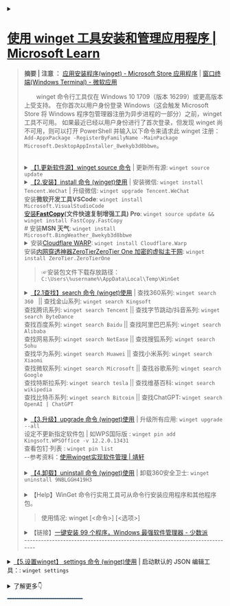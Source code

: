 <details>
    <summary>
	<h1><a href="https://learn.microsoft.com/zh-CN/windows/package-manager/winget/">使用 winget 工具安装和管理应用程序 | Microsoft Learn</a></h1>
	<blockquote>		
		<p><B>摘要 | 注意 ：</B> <a href="https://apps.microsoft.com/store/detail/%E5%BA%94%E7%94%A8%E5%AE%89%E8%A3%85%E7%A8%8B%E5%BA%8F/9NBLGGH4NNS1?hl=zh-cn&gl=cn">应用安装程序(winget) - Microsoft Store 应用程序</a> | <a href="https://apps.microsoft.com/store/detail/windows-terminal/9N0DX20HK701?hl=zh-cn&gl=cn&rtc=1">窗口终端(Windows Terminal) - 微软应用</a></p>
<P style="text-indent:2em;">winget 命令行工具仅在 Windows 10 1709（版本 16299）或更高版本上受支持。 在你首次以用户身份登录 Windows（这会触发 Microsoft Store 将 Windows 程序包管理器注册为异步进程的一部分）之前，winget 工具不可用。 如果最近已经以用户身份进行了首次登录，但发现 winget 尚不可用，则可以打开 PowerShell 并输入以下命令来请求此 winget 注册：<code>Add-AppxPackage -RegisterByFamilyName -MainPackage Microsoft.DesktopAppInstaller_8wekyb3d8bbwe</code>。<br><br>
	<details>
    <summary>
	<a href="https://learn.microsoft.com/zh-cn/windows/package-manager/winget/source">【1.更新软件源】winget source 命令</a> | 更新所有源:
	<code>winget source update</code>
	</summary>
		更新所有源 && 升级所有应用: <code>winget source update && winget upgrade --all</code>
		<br><br>
	【导出与导入】<br><br>
导出命令为： <code>winget export "D:/winget-app.json"</code><br>
导入的话与导出类似，也是输入命令行并指定文件路径即可
： <code>
winget import "D:/winget-app.json"</code><br>
<br>
	</details>
	<details>
    <summary>
	<a href="https://learn.microsoft.com/zh-CN/windows/package-manager/winget/install">【2.安装】install 命令 (winget)使用</a> | 安装微信: <code>winget install Tencent.WeChat</code> | 升级微信: <code>winget upgrade Tencent.WeChat</code><br>
	     安装<strong>微软开发工具VSCode</strong>: <code>winget install Microsoft.VisualStudioCode </code><br>
	     <a href="https://github.com/FastCopyLab/FastCopyDist2/raw/main/FastCopy5.4.3_installer.exe">安装</a><strong><a href="https://github.com/FastCopyLab/FastCopyDist2">FastCopy</a>(文件快速复制增强工具) Pro</strong>: <code>winget source update && winget install FastCopy.FastCopy</code><br>
	    # 安装<strong>MSN 天气</strong>: <code>winget install Microsoft.BingWeather_8wekyb3d8bbwe</code><br> 
	     <details>
		     <summary>安装<a href="https://1.1.1.1/">Cloudflare WARP</a>: <code>winget install Cloudflare.Warp</code><br> </summary>
		     <strong>显示安装包</strong><a href="https://one.one.one.one/">Cloudflare WARP</a>: <code>winget show Cloudflare.warp</code>
	            <br>
		    #升级Cloudflare WARP: <code>winget upgrade Cloudflare.Warp</code>
		     <br> 	
		    #卸载Cloudflare WARP: <code>winget uninstall Cloudflare.Warp</code>
		     <br> 	 
		      t.me/warpplus 使用许可密钥(WARP+类型)：M2o650wi-N693X4JY-46GSc92E<br></details>	   
	     安装<a href="https://www.zerotier.com/">内网穿透神器ZeroTierZeroTier One 加密的虚拟主干网</a>: <code>winget install ZeroTier.ZeroTierOne</code><br> 	    
	</summary><br>
	<code>winget install [[-q] \<query>] [\<选项>]</code><br><br>
	如：安装 PikPak 网盘:<code>winget install PikPak</code><br>
	如：安装 Discord 游戏聊天应用与社区通讯工具:<code>winget install Discord.Discord</code><br>
	如：查找【Skype】：<code>winget search skype</code><br>
                   安装（Skype）：<code>winget install Microsoft.Skype</code><br>
	如：安装<strong>腾讯微信</strong>:<code>winget install Tencent.WeChat</code>  | 升级微信: <code>winget upgrade Tencent.WeChat</code><br>
	如：安装 <strong>企业微信 </strong>:<code>winget install 企业微信 </code>或者：<code>winget install Tencent.WeCom</code> | <code><s>Tencent.wechat-work</s></code><br>
		升级<strong>企业微信 </strong>:<code>winget upgrade Tencent.WeCom</code><br>
	如：安装微信开发者工具:<code>winget install Tencent.WeixinDevTools</code><br>
	如：安装 <strong>腾讯QQ </strong>：<code>winget install Tencent.QQ</code><br>
	如：#查找和安装【迅雷】下载工具: <code>winget show Thunder.Thunder</code><br><code>winget install Thunder.Thunder</code><br>
	如：#查找百度网盘: <code>winget show 百度网盘</code><br>
		找到多个与输入条件匹配的程序包。请修改输入。<br>
		名称     ID                 源<br>
		-----------------------------------<br>
		百度网盘 XP9CXM3N2B06J1     msstore<br>
		百度网盘 Baidu.BaiduNetdisk winget<br>
	如：#安装 百度网盘: <code>winget install Baidu.BaiduNetdisk</code><br>
#安装 阿里云盘: <code>winget install Alibaba.aDrive</code><br>
#安装 夸克网盘: <code>winget install Alibaba.QuarkCloudDrive</code><br>
#安装 酷狗音乐 : <code>winget install KuGou.KGMusic</code><br>
	如：查找【金山WPS】：<code>winget search Kingsoft.WPSOffice</code><br>
                   安装金山WPS（国际版）：<code>winget install Kingsoft.WPSOffice</code><br>
                   安装金山WPS（中国版）：<code>winget install Kingsoft.WPSOffice.CN</code><br>
	如：安装 <strong>剪映专业版 </strong>:<code>winget install ByteDance.JianyingPro</code><br>
	如：安装 Tor 浏览器:<code>winget install TorProject.TorBrowser</code><br>
	如：安装 OpenVPN:<code>winget install OpenVPNTechnologies.OpenVPNConnect</code><br>
	如：安装VMware虚拟机: <code>winget install VMware.WorkstationPro</code><br>
        如：安装微软官方开源效率工具： <code>winget install Microsoft.PowerToys</code><br>
	如：安装开源虚拟机 VirtualBox:<code>winget search Oracle.VirtualBox</code><br>
	如：安装开源编辑器 Notepad++: <code>winget install Notepad++.Notepad++</code><br>
	如：安装开源流程图绘制软件: <code>winget install Draw.io</code><br>
	如：安装开源射手影音 SPlayer :<code>winget install Shooter.SPlayerX</code><br>
	如：安装万能影音播放器 Spotify :<code>winget install Daum.PotPlayer</code><br>
	如：安装开源播放器 VLC media player :<code>winget install VideoLAN.VLC</code><br>
	如：安装<B>开源影音中心 Kodi</B> （XBMC） :<code>winget install --id XBMCFoundation.Kodi</code><br> 
	如：安装音乐播放器 Spotify :<code>winget install Spotify.Spotify</code><br>
	如：安装 BTSync:<code>winget install "BitTorrent Sync" --version 1.4.111</code><br>
	如：安装开源SSH连接工具PuTTY:<code>winget install PuTTY.PuTTY</code><br>
	如：安装开源SFTP文件传输工具:<code>winget install WinSCP.WinSCP</code><br>
	如：安装内网穿透神器ZeroTierZeroTier One 加密的虚拟主干网:<code>winget install ZeroTier.ZeroTierOne</code><br>
	如：安装赛风：<code>winget install Psiphon</code><br>
	如：安装开源解压工具：<code>winget install 7-Zip</code><br>
        如：安装<strong>开源卸载工具</strong>：<code>winget install BCUninstaller</code><br>
        如：安装开源远程桌面软件：<code>winget install RustDesk</code><br>
        如：安装开源直播软件OBS：<code>winget install OBSProject.OBSStudio</code><br>
        如：安装 IDM 下载工具：<code>winget install Tonec.InternetDownloadManager</code><br>
        如：安装文件搜索工具：<code>winget install voidtools.Everything</code><br>
        如：安装FastStone Capture 体积小但功能齐全的屏幕截图和屏幕录像软件：<code>winget install FastStone.Capture</code><br>
	</details>
	<blockquote>☞安装包文件下载存放路径：<code>C:\Users\%username%\AppData\Local\Temp\WinGet</code></blockquote>
	<details>
    <summary>
	<a href="https://learn.microsoft.com/zh-cn/windows/package-manager/winget/search">【2.1查找】search 命令 (winget)使用</a> | 查找360系列: <code>winget search 360 </code> || 查找金山系列: <code>winget search Kingsoft</code><br>
	  查找腾讯系列: <code>winget search Tencent</code> || 查找字节跳动/抖音系列: <code>winget search ByteDance</code><br>
	  查找百度系列: <code>winget search Baidu</code> || 查找阿里巴巴系列: <code>winget search Alibaba</code><br>
	  查找网易系列: <code>winget search NetEase</code> || 查找搜狐系列: <code>winget search Sohu </code><br>
	  查找华为系列: <code>winget search Huawei</code> || 查找小米系列: <code>winget search Xiaomi</code><br>
	  查找微软系列: <code>winget search Microsoft</code> || 查找谷歌系列: <code>winget search Google </code> <br>
	  查找特斯拉系列: <code>winget search tesla</code> || 查找维基百科: <code>winget search wikipedia</code>  <br>
	  查找比特币系列: <code>winget search Bitcoin</code> || 查找ChatGPT: <code>winget search OpenAI | ChatGPT</code> 
	    <br>
	</summary><br>
	如：查询 | <a href="https://consumer.huawei.com/cn/support/pc-manager/" 标题="华为电脑管家官方下载-笔记本驱动更新 | 华为官网">华为电脑管家</a>命令：<code>winget search Huawei.PCManager</code><br>
	<blockquote>华为电脑管家<a href="ms-windows-store://pdp/?ProductId=9PLJZJSSFCQV&referrer=bingwebsearch&ocid=bingwebsearch" 标题="从 Microsoft Store 获取">S模式版</a>是华为公司自行研发的一款运行在Windows系统 S模式下的管家软件，提供玩机技巧、客户服务、FAQ等功能。仅支持华为电脑设备。<code>ms-windows-store://pdp/?ProductId=9PLJZJSSFCQV&referrer=bingwebsearch&ocid=bingwebsearch</code> </blockquote>
	如：查询 | edge浏览器命令：<code>winget search edge</code><br>
	如：查询 | chrome浏览器命令：<code>winget search google.chrome</code><br>
	如：升级 | edge浏览器命令：<code>winget upgrade edge</code><br>
	如：升级 | Edge最新版本比如：v125.0.2535.51 ：<code>winget upgrade Microsoft.Edge --version 125.0.2535.51 </code><br> 
	如：升级 | chrome浏览器命令：<code>winget upgrade google.chrome</code><br>
	如：升级 | 腾讯五笔输入法最新版本：<code>winget upgrade Tencent.QQWubi --version 2.4</code><br>
	</details>
			<br>	
	<details>
    <summary>	
	<a href="https://learn.microsoft.com/zh-CN/windows/package-manager/winget/upgrade">【3.升级】upgrade 命令 (winget)使用</a> | 升级所有应用: <code>winget upgrade --all</code>
     <br>
     设定不更新指定软件包 | 如WPS国际版 : <code>winget pin add Kingsoft.WPSOffice -v 12.2.0.13431</code> <br>
     查看包钉·列表 : <code>winget pin list</code><br>
     --参考资料：<a href="https://www.sujx.net/2023/06/30/powershell-winget/index.html">使用winget实现软件管理 | 靖轩</a>
	</summary> <br>
	【示例1】将升级特定版本的应用程序:
		<code>winget upgrade powertoys --version 0.69.1</code><br>
	【示例2】将根据应用程序 ID 升级相应的应用程序:
	    <code>winget upgrade --id Microsoft.PowerToys</code><br>
	【示例3】升级所有应用:
	<code>winget upgrade --all</code><br>	
		程序包的版本号无法确定。使用 “<code>--include-unknown</code>”查看所有结果。<br>
	</details>	<br>	
	<details>
    <summary>
	<a href="https://learn.microsoft.com/zh-CN/windows/package-manager/winget/uninstall">【4.卸载】uninstall 命令 (winget)使用</a> | 卸载360安全卫士: <code>winget uninstall 9NBLGGH419H3 </code><br>
		</summary>
		<code>winget uninstall [[-q] \<query>] [\<选项>]</code> <br>	
	</details>
	<br>
	<details>
    <summary>
	【Help】WinGet 命令行实用工具可从命令行安装应用程序和其他程序包。
<br>
<blockquote>使用情况: winget [<命令>] [<选项>]</blockquote>
	</summary>
下列命令有效:<br>
  install    安装给定的程序包<br>
  show       显示包的相关信息<br> 
		如：查找阿里云盘：<code>winget show Alibaba.aDrive</code><br>
  source     管理程序包的来源<br>
  search     查找并显示程序包的基本信息<br>
  list       显示已安装的程序包<br>
  upgrade    显示并执行可用升级<br>
  uninstall  卸载给定的程序包<br>
  hash       哈希安装程序的帮助程序<br>
  validate   验证清单文件<br>
  settings   打开设置或设置管理员设置<br>
  features   显示实验性功能的状态<br>
  export     导出已安装程序包的列表<br>
  import     安装文件中的所有程序包<br>
<br>
如需特定命令的更多详细信息，请向其传递帮助参数。 [-?]<br>
<br>
下列选项可用：<br>
  -v,--version              显示工具的版本<br>
  --info                    显示工具的常规信息<br>
  -?,--help                 显示选定命令的帮助信息<br>
  --wait                    提示用户在退出前按任意键<br>
  --logs,--open-logs        打开默认日志位置<br>
  --verbose,--verbose-logs  启用 WinGet 的详细日志记录<br>
  --disable-interactivity   禁用交互式提示<br>
<br>
可在此找到更多帮助: "https://aka.ms/winget-command-help"<br>
	</details>
	<details>
    <summary>【链接】<a href="https://sspai.com/post/72246">一键安装 99 个程序，Windows 最强软件管理器 - 少数派</a><br>
	    ----------------------------------------------------------------------------<br></summary> 
	    隐私声明             https://aka.ms/winget-privacy<br>
	    许可协议             https://aka.ms/winget-license<br>
	    第三方声明           https://aka.ms/winget-3rdPartyNotice<br>
	    主页                 https://aka.ms/winget<br>
	    Windows 应用商店条款 https://www.microsoft.com/en-us/storedocs/terms-of-sale<br>
		</p></blockquote>	
		</details>
	</summary> 
<details>
<summary>	
	<a href="https://learn.microsoft.com/zh-cn/windows/package-manager/winget/settings" title="settings 命令 | Microsoft Learn">	
	【5.设置winget】 settings 命令 (winget)使用</a> | 启动默认的 JSON 编辑工具：: <code>winget settings</code><br><br>
</summary>
<blockquote>
	<li><a href="https://www.lifeee.top/posts/36943.html">包管理器 winget 使用指南</a> | 热夏的博客（发表于 2021-06-13  更新于 2022-11-15）</li><br>
	<h2>设置winget</h2><br>
	<blockquote>winget settings 打开 winget 的设置 json 文件进行配置，有需求的话可以在官方 <a href="https://github.com/microsoft/winget-cli/blob/master/doc/Settings.md">winget-cli/doc/Settings.md at master · microsoft/winget-cli</a> 这里看看怎么配置 .
	</blockquote>
<br>
如果想要更改 winget 显示的进度条视觉效果，可以 输入 winget settings 后在setting.json里增加：
	<blockquote>
	<code>
	"visual": {<br>
       "progressBar": "rainbow"<br>
        // 三种样式可选：accent(默认值)、 retro(复古)、 rainbow(彩虹条)<br>
},<br>
	</code>
	</blockquote>
	完整的json为:
	<blockquote>
	<code>
	{<br>
    // For documentation on these settings, see: https://aka.ms/winget-settings<br>
    // "source": {<br>
    //    "autoUpdateIntervalInMinutes": 5<br>
    // },<br>
    "visual": {<br>
          "progressBar": "rainbow"<br>
         // 三种样式可选：accent(默认值)、 retro、 rainbow<br>
},<br>
}<br>
	</code>
	</blockquote>
	</blockquote>
</details>
</details>
<details>
    <summary>了解更多👇</summary>
	<blockquote>
  <div id="ms--content-well-notifications"></div>
										<nav id="center-doc-outline" class="doc-outline is-hidden-desktop display-none-print margin-bottom-sm" data-bi-name="intopic toc" role="navigation" aria-label="本文内容">
											<h2 id="ms--in-this-article" class="title is-6 margin-block-xs">本文内容</h2>
										</nav>
								<!-- <content> -->
									<p>用户可以在 Windows 10 和 Windows 11 计算机上使用 winget 命令行工具来发现、安装、升级、删除和配置应用程序。 此工具是 Windows 程序包管理器服务的客户端接口。</p>
									
<h2 id="install-winget">安装 winget</h2>
<p>Windows 程序包管理器 winget 命令行工具作为应用安装程序的一部分在 Windows 11 和现代版本的 Windows 10 上提供。</p>
<p>可以<a href="https://www.microsoft.com/p/app-installer/9nblggh4nns1#activetab=pivot:overviewtab" data-linktype="external">从 Microsoft Store 获取应用安装程序</a>。 如果已安装，请确保已将其更新为最新版本。</p>
<div class="NOTE">
<p>注意</p>
<p>winget 命令行工具仅在 Windows 10 1709（版本 16299）或更高版本上受支持。 在你首次以用户身份登录 Windows（这会触发 Microsoft Store 将 Windows 程序包管理器注册为异步进程的一部分）之前，winget 工具不可用。 如果最近已经以用户身份进行了首次登录，但发现 winget 尚不可用，则可以打开 PowerShell 并输入以下命令来请求此 winget 注册：<code>Add-AppxPackage -RegisterByFamilyName -MainPackage Microsoft.DesktopAppInstaller_8wekyb3d8bbwe</code>。</p>
</div>
<h3 id="install-winget-preview-version-developers-only">安装 winget 预览版 [仅限开发人员]</h3>
<p>WinGet 包含在 Windows 应用安装程序中。 要试用最新的 Windows 程序包管理器功能，可以通过以下方式之一安装预览版：</p>
<ul>
<li><p>下载最新的 <a href="https://aka.ms/getwingetpreview" data-linktype="external">winget 预览版</a>。 阅读 <a href="https://github.com/microsoft/winget-cli/releases" data-linktype="external">winget 预览版发行说明</a>，了解任何新功能。 安装此包将为你提供 WinGet 客户端预览版，但它不会从 Microsoft Store 中启用新预览版的自动更新。</p>
</li>
<li><p>使用 Microsoft 帐户 (MSA)、工作、学校或 Azure Active Directory (AAD) 帐户注册 <a href="https://insider.windows.com/understand-flighting" data-linktype="external">Windows 预览体验成员开发频道</a>。 Windows 预览体验成员开发频道包括 Microsoft Store 中新预览版的自动更新。</p>
</li>
<li><p>使用 Microsoft 帐户 (MSA) 注册 <a href="https://aka.ms/AppInstaller_InsiderProgram" data-linktype="external">Windows 程序包管理器预览体验计划</a>。 在添加你的 Microsoft 帐户 (MSA) 后（在你收到电子邮件通知后几天），你将收到 Microsoft Store 中新预览版的自动更新。</p>
</li>
</ul>
<h3 id="install-winget-on-windows-sandbox">在 Windows 沙盒上安装 winget</h3>
<p><a href="/zh-cn/windows/security/threat-protection/windows-sandbox/windows-sandbox-overview" data-linktype="absolute-path">Windows 沙盒</a>提供了一个轻型桌面环境，可以安全地独立运行应用程序。 安装在 Windows 沙盒环境中的软件保持“沙盒”状态，并独立于主机运行。 Windows 沙盒不包含 winget，也不包含 Microsoft Store 应用，因此你需要从 GitHub 上的 winget 版本页下载最新的 winget 包。</p>
<p>要在 Windows 沙盒上安装 winget 的稳定版本，请从 Windows PowerShell 命令提示符执行以下步骤：</p>
<pre><code class="lang-powershell">$progressPreference = 'silentlyContinue'
$latestWingetMsixBundleUri = $(Invoke-RestMethod https://api.github.com/repos/microsoft/winget-cli/releases/latest).assets.browser_download_url | Where-Object {$_.EndsWith(&quot;.msixbundle&quot;)}
$latestWingetMsixBundle = $latestWingetMsixBundleUri.Split(&quot;/&quot;)[-1]
Write-Information &quot;Downloading winget to artifacts directory...&quot;
Invoke-WebRequest -Uri $latestWingetMsixBundleUri -OutFile &quot;./$latestWingetMsixBundle&quot;
Invoke-WebRequest -Uri https://aka.ms/Microsoft.VCLibs.x64.14.00.Desktop.appx -OutFile Microsoft.VCLibs.x64.14.00.Desktop.appx
Add-AppxPackage Microsoft.VCLibs.x64.14.00.Desktop.appx
Add-AppxPackage $latestWingetMsixBundle
</code></pre>
<p>如果需要程序包管理器的预览版或其他版本，请转到 <a href="https://github.com/microsoft/winget-cli/releases" data-linktype="external">https://github.com/microsoft/winget-cli/releases</a>。 复制你需要的版本 URL 并更新上述 URI。</p>
<p>有关 Windows 沙盒的详细信息，包括如何安装沙盒以及使用沙盒的预期结果，请参阅 <a href="/zh-cn/windows/security/threat-protection/windows-sandbox/windows-sandbox-overview" data-linktype="absolute-path">Windows 沙盒文档</a>。</p>
<h2 id="administrator-considerations">管理员注意事项</h2>
<p>安装程序的行为可能会有所不同，具体取决于你是否是以管理员权限运行 <strong>winget</strong>。</p>
<ul>
<li><p>在没有管理员权限的情况下运行 <strong>winget</strong> 时，某些应用程序可能会<a href="/zh-cn/windows/security/identity-protection/user-account-control/how-user-account-control-works" data-linktype="absolute-path">要求提升权限</a>才能进行安装。 当安装程序运行时，Windows 会提示你<a href="/zh-cn/windows/security/identity-protection/user-account-control/how-user-account-control-works" data-linktype="absolute-path">提升权限</a>。 如果你选择不提升权限，则应用程序无法进行安装。</p>
</li>
<li><p>在管理员命令提示符下运行 <strong>winget</strong> 时，如果应用程序要求你提升权限，你不会看到<a href="/zh-cn/windows/security/identity-protection/user-account-control/how-user-account-control-works" data-linktype="absolute-path">提升权限提示</a>。 以管理员身份运行命令提示符时请务必小心，仅安装你信任的应用程序。</p>
</li>
</ul>
<h2 id="use-winget">使用 winget</h2>
<p>安装<strong>应用安装程序</strong>后，可以通过在命令提示符下键入“winget”来运行 <strong>winget</strong>。</p>
<p>最常见的使用场景之一是搜索并安装你最喜欢的工具。</p>
<ol>
<li><p>若要<a href="search" data-linktype="relative-path">搜索</a>某个工具，请键入 <code>winget search &lt;appname&gt;</code>。</p>
</li>
<li><p>确认你需要的工具可用后，可以通过键入 <code>winget install &lt;appname&gt;</code> 来<a href="install" data-linktype="relative-path">安装</a>该工具。 <strong>winget</strong> 工具会启动安装程序，将应用程序安装在你的电脑上。
<img src="images/install.png" alt="winget 命令行" data-linktype="relative-path"/></p>
</li>
<li><p>除了安装和搜索外，<strong>winget</strong> 还提供了许多其他命令，用来<a href="show" data-linktype="relative-path">显示应用程序详细信息</a>，<a href="source" data-linktype="relative-path">更改源</a>以及<a href="validate" data-linktype="relative-path">验证程序包</a>。 若要获取完整的命令列表，请键入 <code>winget --help</code>。
<img src="images/help.png" alt="winget help" data-linktype="relative-path"/></p>
</li>
</ol>
<p>一些用户报告了客户端不在其路径上的<a href="https://github.com/microsoft/winget-cli/issues/210" data-linktype="external">问题</a>。</p>
<h3 id="commands">命令</h3>
<p><strong>winget</strong> 工具的当前预览版支持以下命令。</p>
<table>
<thead>
<tr>
<th>命令</th>
<th>说明</th>
</tr>
</thead>
<tbody>
<tr>
<td>info</td>
<td>显示有关系统的元数据（版本号、体系结构、日志位置等）。 有助于进行故障排除。</td>
</tr>
<tr>
<td><a href="install" data-linktype="relative-path">install</a></td>
<td>安装指定的应用程序。</td>
</tr>
<tr>
<td><a href="show" data-linktype="relative-path">show</a></td>
<td>显示指定应用程序的详细信息。</td>
</tr>
<tr>
<td><a href="source" data-linktype="relative-path">source</a></td>
<td>添加、删除和更新 <strong>winget</strong> 工具访问的 Windows 程序包管理器存储库。</td>
</tr>
<tr>
<td><a href="search" data-linktype="relative-path">search</a></td>
<td>搜索某个应用程序。</td>
</tr>
<tr>
<td><a href="list" data-linktype="relative-path">list</a></td>
<td>显示已安装的包。</td>
</tr>
<tr>
<td><a href="upgrade" data-linktype="relative-path">升级</a></td>
<td>升级给定的包。</td>
</tr>
<tr>
<td><a href="uninstall" data-linktype="relative-path">uninstall</a></td>
<td>卸载给定的包。</td>
</tr>
<tr>
<td><a href="hash" data-linktype="relative-path">hash</a></td>
<td>为安装程序生成 SHA256 哈希。</td>
</tr>
<tr>
<td><a href="validate" data-linktype="relative-path">validate</a></td>
<td>验证要提交到 Windows 程序包管理器存储库的清单文件。</td>
</tr>
<tr>
<td><a href="settings" data-linktype="relative-path">设置</a></td>
<td>打开设置。</td>
</tr>
<tr>
<td><a href="features" data-linktype="relative-path">功能</a></td>
<td>显示试验功能的状态。</td>
</tr>
<tr>
<td><a href="export" data-linktype="relative-path">export</a></td>
<td>导出已安装包的列表。</td>
</tr>
<tr>
<td><a href="import" data-linktype="relative-path">import</a></td>
<td>将所有包安装到一个文件中。</td>
</tr>
</tbody>
</table>
<h3 id="options">选项</h3>
<p>winget 工具支持以下选项。</p>
<table>
<thead>
<tr>
<th>选项</th>
<th>描述</th>
</tr>
</thead>
<tbody>
<tr>
<td><strong>-v、--version</strong></td>
<td>返回 winget 的当前版本。</td>
</tr>
<tr>
<td><strong>--info</strong></td>
<td>提供有关 winget 的所有详细信息，包括许可证链接、隐私声明和配置的组策略。</td>
</tr>
<tr>
<td><strong>-?、--help</strong></td>
<td>显示 winget 的其他帮助。</td>
</tr>
</tbody>
</table>
<h2 id="supported-installer-formats">支持的安装程序格式</h2>
<p>winget 工具支持以下类型的安装程序：</p>
<ul>
<li>EXE（具有 Silent 和 SilentWithProgress 标志） </li>
<li>ZIP</li>
<li>INNO</li>
<li>NULLSOFT</li>
<li>MSI</li>
<li>APPX</li>
<li>MSIX</li>
<li>BURN</li>
<li>PORTABLE</li>
</ul>
<h2 id="scripting-winget">编写 winget 脚本</h2>
<p>可以编写批处理脚本和 PowerShell 脚本来安装多个应用程序。</p>
<pre><code class="lang-CMD">@echo off  
Echo Install Powertoys and Terminal  
REM Powertoys  
winget install Microsoft.Powertoys  
if %ERRORLEVEL% EQU 0 Echo Powertoys installed successfully.  
REM Terminal  
winget install Microsoft.WindowsTerminal  
if %ERRORLEVEL% EQU 0 Echo Terminal installed successfully.   %ERRORLEVEL%
</code></pre>
<div class="NOTE">
<p>注意</p>
<p>使用脚本时，<strong>winget</strong> 会按指定顺序启动应用程序。 当安装程序返回成功或失败时，<strong>winget</strong> 会启动下一个安装程序。 如果某个安装程序启动了另一进程，它可能会提前返回到 <strong>winget</strong>。 这会导致 <strong>winget</strong> 在上一个安装程序完成之前安装下一个安装程序。</p>
</div>
<h2 id="debugging-and-troubleshooting">调试和故障排除</h2>
<p>winget 提供日志记录来帮助诊断问题。 有关日志记录的故障排除和详细信息，请参阅<a href="troubleshooting" data-linktype="relative-path">调试和故障排除</a>。</p>
<h2 id="missing-tools">缺少工具</h2>
<p>如果<a href="../package/repository" data-linktype="relative-path">社区存储库</a>不包含你的工具或应用程序，请将包提交到我们的<a href="https://github.com/microsoft/winget-pkgs" data-linktype="external">存储库</a>。 添加你最喜爱的工具后，你和其他人都可以使用它。</p>
<h2 id="customize-winget-settings">自定义 winget 设置</h2>
<p>可以通过修改 settings.json 文件配置 winget 命令行体验 。 有关详细信息，请参阅 <a href="https://aka.ms/winget-settings" data-linktype="external">https://aka.ms/winget-settings</a>。 请注意，这些设置仍处于试验状态，并且尚未针对工具的预览版本最后确定。</p>
<h2 id="open-source-details">开源详细信息</h2>
<p>winget 工具是 GitHub 上的存储库 <a href="https://github.com/microsoft/winget-cli/" data-linktype="external">https://github.com/microsoft/winget-cli/</a> 中提供的一个开源软件。 用于构建客户端的源代码位于 <a href="https://github.com/microsoft/winget-cli/tree/master/src" data-linktype="external">src 文件夹</a>中。</p>
<p><strong>winget</strong> 的源代码包含在 Visual Studio 2019 C++ 解决方案中。 若要正确构建解决方案，请安装最新的<a href="https://visualstudio.microsoft.com/downloads/" data-linktype="external">包含 C++ 工作负荷的 Visual Studio</a>。</p>
<p>我们鼓励你为 GitHub 上的 <strong>winget</strong> 源代码贡献力量。 你必须先同意并签署 Microsoft CLA。</p>
<h2 id="troubleshooting">疑难解答</h2>
<p>winget-cli 存储库中有常见问题和常见错误的列表，还有相关解决方法建议：</p>
<ul>
<li><a href="https://github.com/microsoft/winget-cli/tree/master/doc/troubleshooting#common-issues" data-linktype="external">常见问题 - 无法识别、无法运行、应用安装程序版本或 PATH 变量需要更新</a></li>
<li><a href="https://github.com/microsoft/winget-cli/tree/master/doc/troubleshooting#common-errors" data-linktype="external">常见错误 - 错误 0x801901a0、0x80d03002、0x80070490</a></li>
</ul>
</div>
</blockquote>
</details>
</details>
<hr style="height:1px;width:35%;border:none;border-top:1px dashed #0066CC;" />
